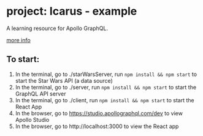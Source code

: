 # project: Icarus - example

A learning resource for Apollo GraphQL. 

[more info](https://icarus.bradwoods.io)

## To start:

1. In the terminal, go to ./starWarsServer, run `npm install && npm start` to start the Star Wars API (a data source)
2. In the terminal, go to ./server, run `npm install && npm start` to start the GraphQL API server
3. In the terminal, go to ./client, run `npm install && npm start` to start the React App
4. In the browser, go to https://studio.apollographql.com/dev to view Apollo Studio
5. In the browser, go to http://localhost:3000 to view the React app
